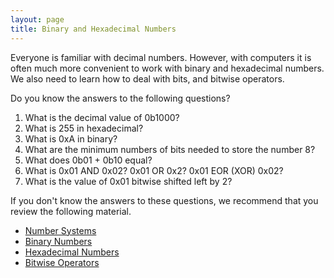 ```yaml
---
layout: page
title: Binary and Hexadecimal Numbers
---
```


Everyone is familiar with decimal numbers. However, with computers it is often
much more convenient to work with binary and hexadecimal numbers. We also need
to learn how to deal with bits, and bitwise operators.

Do you know the answers to the following questions?

  1. What is the decimal value of 0b1000?
  2. What is 255 in hexadecimal?
  3. What is 0xA in binary?
  4. What are the minimum numbers of bits needed to store the number 8?
  5. What does 0b01 + 0b10 equal?
  6. What is 0x01 AND 0x02? 0x01 OR 0x2? 0x01 EOR (XOR) 0x02?
  7. What is the value of 0x01 bitwise shifted left by 2?

If you don't know the answers to these questions, we recommend that you review
the following material.

* [Number Systems](https://www.khanacademy.org/math/pre-algebra/applying-math-reasoning-topic/alternate-number-bases/v/number-systems-introduction)
* [Binary Numbers](http://en.wikipedia.org/wiki/Binary_number)
* [Hexadecimal Numbers](https://learn.sparkfun.com/tutorials/hexadecimal)
* [Bitwise Operators](http://en.wikipedia.org/wiki/Bitwise_operations_in_C)

